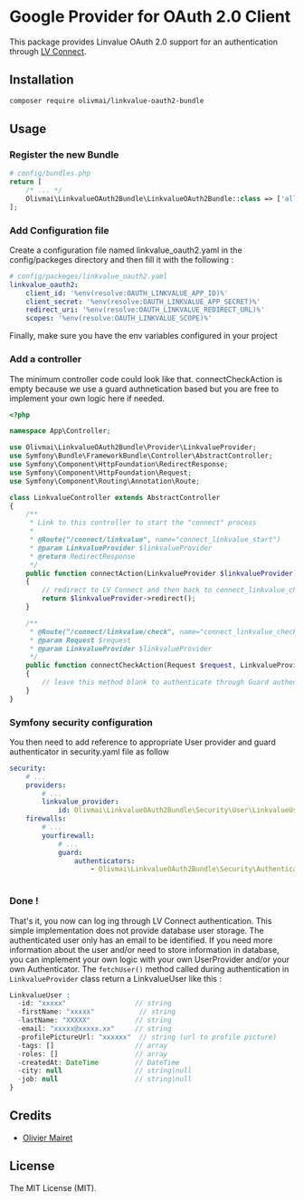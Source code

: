 # Google Provider for OAuth 2.0 Client

This package provides Linvalue OAuth 2.0 support for an authentication through [LV Connect](https://github.com/Linkvalue-Interne/LvConnect).

## Installation

```sh
composer require olivmai/linkvalue-oauth2-bundle
```

## Usage

### Register the new Bundle
```php
# config/bundles.php
return [
    /* ... */
    Olivmai\LinkvalueOAuth2Bundle\LinkvalueOAuth2Bundle::class => ['all' => true],
];
```

### Add Configuration file
Create a configuration file named linkvalue_oauth2.yaml in the config/packeges directory and then fill it with the following :

```yaml
# config/packeges/linkvalue_oauth2.yaml
linkvalue_oauth2:
    client_id: '%env(resolve:OAUTH_LINKVALUE_APP_ID)%'
    client_secret: '%env(resolve:OAUTH_LINKVALUE_APP_SECRET)%'
    redirect_uri: '%env(resolve:OAUTH_LINKVALUE_REDIRECT_URL)%'
    scopes: '%env(resolve:OAUTH_LINKVALUE_SCOPE)%'
```
Finally, make sure you have the env variables configured in your project

### Add a controller
The minimum controller code could look like that. connectCheckAction is empty because we use a guard authnetication based but you are free to implement your own logic here if needed.
```php
<?php

namespace App\Controller;

use Olivmai\LinkvalueOAuth2Bundle\Provider\LinkvalueProvider;
use Symfony\Bundle\FrameworkBundle\Controller\AbstractController;
use Symfony\Component\HttpFoundation\RedirectResponse;
use Symfony\Component\HttpFoundation\Request;
use Symfony\Component\Routing\Annotation\Route;

class LinkvalueController extends AbstractController
{
    /**
     * Link to this controller to start the "connect" process
     *
     * @Route("/connect/linkvalue", name="connect_linkvalue_start")
     * @param LinkvalueProvider $linkvalueProvider
     * @return RedirectResponse
     */
    public function connectAction(LinkvalueProvider $linkvalueProvider): RedirectResponse
    {
        // redirect to LV Connect and then back to connect_linkvalue_check, see below
        return $linkvalueProvider->redirect();
    }

    /**
     * @Route("/connect/linkvalue/check", name="connect_linkvalue_check")
     * @param Request $request
     * @param LinkvalueProvider $linkvalueProvider
     */
    public function connectCheckAction(Request $request, LinkvalueProvider $linkvalueProvider)
    {
        // leave this method blank to authenticate through Guard authenticator
    }
}

```

### Symfony security configuration
You then need to add reference to appropriate User provider and guard authenticator in security.yaml file as follow
```yaml
security:
    # ...
    providers:
        # ...
        linkvalue_provider:
            id: Olivmai\LinkvalueOAuth2Bundle\Security\User\LinkvalueUserProvider
    firewalls:
        # ...
        yourfirewall:
            # ...
            guard:
                authenticators:
                    - Olivmai\LinkvalueOAuth2Bundle\Security\Authenticator\LinkvalueAuthenticator
            
```

### Done !
That's it, you now can log ing through LV Connect authentication.
This simple implementation does not provide database user storage. The authenticated user only has an email to be identified.
If you need more information about the user and/or need to store information in database, you can implement your own logic with your own UserProvider and/or your own Authenticator.
The ```fetchUser()``` method called during authentication in ```LinkvalueProvider``` class return a LinkvalueUser like this :
```php
LinkvalueUser :
  -id: "xxxxx"                 // string
  -firstName: "xxxxx"           // string
  -lastName: "XXXXX"           // string
  -email: "xxxxx@xxxxx.xx"     // string
  -profilePictureUrl: "xxxxxx"  // string (url to profile picture)
  -tags: []                    // array
  -roles: []                   // array
  -createdAt: DateTime         // DateTime
  -city: null                  // string|null
  -job: null                   // string|null
}
```

## Credits

- [Olivier Mairet](https://github.com/olivmai)


## License

The MIT License (MIT).
